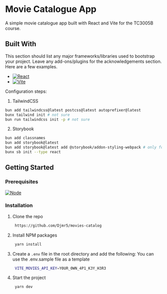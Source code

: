 # Movie Catalogue App

A simple movie catalogue app built with React and Vite for the TC3005B course.

## Built With

This section should list any major frameworks/libraries used to bootstrap your project. Leave any add-ons/plugins for the acknowledgements section. Here are a few examples.

* [![React][React.js]][React-url]
* [![Vite][Vite.js]][Vite-url]

Configuration steps:

1. TailwindCSS

  ```bash
  bun add tailwindcss@latest postcss@latest autoprefixer@latest
  bunx tailwind init # not sure
  bun run tailwindcss init -p # not sure
  ```

2. Storybook

  ```bash
  bun add classnames
  bun add storybook@latest
  bun add storybook@latest add @storybook/addon-styling-webpack # only for webpack
  bunx sb init --type react
  ```

## Getting Started

### Prerequisites

[![Node][Node.js]][Node-url]

### Installation

1. Clone the repo

   ```sh
    https://github.com/Djmr5/movies-catalog
   ```

2. Install NPM packages

   ```sh
    yarn install
   ```

3. Create a `.env` file in the root directory and add the following:
  You can use the .env.sample file as a template

   ```sh
    VITE_MOVIES_API_KEY=Y0UR_0WN_4P1_K3Y_H3R3
   ```

4. Start the project

   ```sh
    yarn dev
   ```

[Node.js]: https://img.shields.io/badge/Node.js-43853D?style=for-the-badge&logo=node.js&logoColor=white
[Node-url]: https://nodejs.org/
[React.js]: https://img.shields.io/badge/React-20232A?style=for-the-badge&logo=react&logoColor=61DAFB
[React-url]: https://reactjs.org/
[Vite.js]: https://img.shields.io/badge/vite-%23646CFF.svg?style=for-the-badge&logo=vite&logoColor=white
[Vite-url]: https://vitejs.dev/
